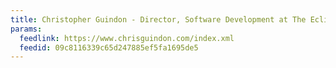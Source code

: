 ```yaml
---
title: Christopher Guindon - Director, Software Development at The Eclipse Foundation
params:
  feedlink: https://www.chrisguindon.com/index.xml
  feedid: 09c8116339c65d247885ef5fa1695de5
---
```


